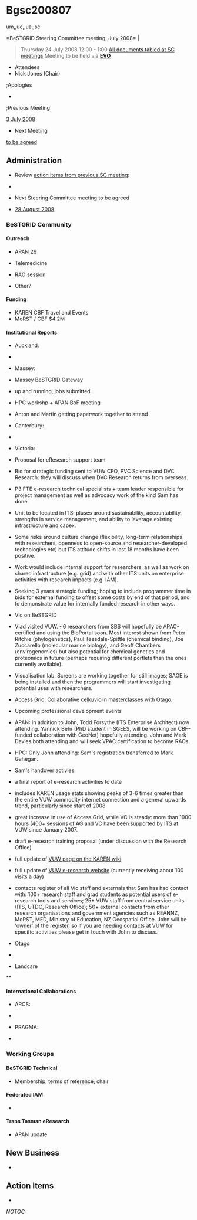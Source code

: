 # Bgsc200807

um,,uc,,ua,,sc

=BeSTGRID Steering Committee meeting, July 2008= |

>  Thursday 24 July 2008
>  12:00 - 1:00
>  [All documents tabled at SC meetings](https://svn.csi.ac.nz/svn/bestgrid/community/sc/)
>  Meeting to be held via **[EVO](http://evo.vrvs.org/)**

- Attendees
- Nick Jones (Chair)

;Apologies

- 

;Previous Meeting

[3 July 2008](bgsc200806.md)

- Next Meeting

[to be agreed](bgsc200808.md)

## Administration

- Review [action items from previous SC meeting](bgsc200806.md#Bgsc200806-ActionItems):
	
- 
- Next Steering Committee meeting to be agreed
	
- [28 August 2008](bgsc200808.md)

### BeSTGRID Community

#### Outreach

- APAN 26
	
- Telemedicine
- RAO session
- Other?

#### Funding

- KAREN CBF Travel and Events
- MoRST / CBF $4.2M

#### Institutional Reports

- Auckland:
	
- 
- Massey:
	
- Massey BeSTGRID Gateway
		
- up and running, jobs submitted
- HPC workshp + APAN BoF meeting
		
- Anton and Martin getting paperwork together to attend
- Canterbury:
	
- 
- Victoria:
	
- Proposal for eResearch support team
		
- Bid for strategic funding sent to VUW CFO, PVC Science and DVC Research: they will discuss when DVC Research returns from overseas.
- P3 FTE e-research technical specialists + team leader responsible for project management as well as advocacy work of the kind Sam has done.
- Unit to be located in ITS: pluses around sustainability, accountability, strengths in service management, and ability to leverage existing  infrastructure and capex.
- Some risks around culture change (flexibility, long-term relationships with researchers, openness to open-source and researcher-developed technologies etc) but ITS attitude shifts in last 18 months have been positive.
- Work would include internal support for researchers, as well as work on shared infrastructure (e.g. grid) and with other ITS units on enterprise activities with research impacts (e.g. IAM).
- Seeking 3 years strategic funding; hoping to include programmer time in  bids for external funding to offset some costs by end of that period, and to demonstrate value for internally funded research in other ways.
- Vic on BeSTGRID
		
- Vlad visited VUW. ~6 researchers from SBS will hopefully be APAC-certified and using the BioPortal soon. Most interest shown from Peter Ritchie (phylogenetics), Paul Teesdale-Spittle (chemical binding), Joe Zuccarello (molecular marine biology), and Geoff Chambers (envirogenomics) but also potential for chemical genetics and proteomics in future (perhaps requiring different portlets than the ones currently available).
- Visualisation lab: Screens are working together for still images; SAGE is being installed and then the programmers will start investigating potential uses with researchers.
- Access Grid: Collaborative cello/violin masterclasses with Otago.
- Upcoming professional development events
		
- APAN: In addition to John, Todd Forsythe (ITS Enterprise Architect) now attending. Yannick Behr (PhD student in SGEES, will be working on CBF-funded collaboration with GeoNet) hopefully attending. John and Mark Davies both attending and will seek VPAC certification to become RAOs.
- HPC: Only John attending: Sam's registration transferred to Mark Gahegan.
- Sam's handover activies:
		
- a final report of e-research activities to date
			
- includes KAREN usage stats showing peaks of 3-6 times greater than the entire VUW commodity internet connection and a general upwards trend, particularly since start of 2008
- great increase in use of Access Grid, while VC is steady: more than 1000 hours (400+ sessions of AG and VC have been supported by ITS at VUW since January 2007.
- draft e-research training proposal (under discussion with the Research Office)
- full update of [VUW page on the KAREN wiki](http://wiki.karen.net.nz/index.php/Victoria_University_of_Wellington)
- full update of [VUW e-research website](http://www.mcs.vuw.ac.nz/EResearch/) (currently receiving about 100 visits a day)
- contacts register of all Vic staff and externals that Sam has had contact with: 100+  research staff and grad students as potential users of e-research tools and services; 25+ VUW staff from central service units (ITS, UTDC, Research Office); 50+ external contacts from other research organisations and government agencies such as REANNZ, MoRST, MED, Ministry of Education, NZ Geospatial Office. John will be 'owner' of the register, so if you are needing contacts at VUW for specific activities please get in touch with John to discuss.
- Otago
	
- 
- Landcare

**

#### International Collaborations

- ARCS:
	
- 
- PRAGMA:
	
- 

### Working Groups

#### BeSTGRID Technical

- Membership; terms of reference; chair

#### Federated IAM

- 

#### Trans Tasman eResearch

- APAN update

## New Business

- 

## Action Items

- 

_*NOTOC*_
